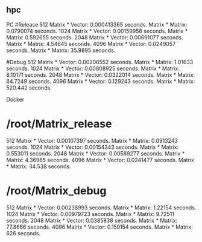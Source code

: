 ## hpc

PC
#Release
512 Matrix * Vector: 0.000413365 seconds.
Matrix * Matrix: 0.0790074 seconds.
1024 Matrix * Vector: 0.00159956 seconds.
Matrix * Matrix: 0.592655 seconds.
2048 Matrix * Vector: 0.00691077 seconds.
Matrix * Matrix: 4.54645 seconds.
4096 Matrix * Vector: 0.0249057 seconds.
Matrix * Matrix: 35.9895 seconds.

#Debug
512 Matrix * Vector: 0.00206552 seconds.
Matrix * Matrix: 1.01633 seconds.
1024 Matrix * Vector: 0.00808925 seconds.
Matrix * Matrix: 8.10171 seconds.
2048 Matrix * Vector: 0.0322014 seconds.
Matrix * Matrix: 64.7249 seconds.
4096 Matrix * Vector: 0.129243 seconds.
Matrix * Matrix: 520.442 seconds.

Docker 
# /root/Matrix_release
512 Matrix * Vector: 0.00107397 seconds.
Matrix * Matrix: 0.0913243 seconds.
1024 Matrix * Vector: 0.00154343 seconds.
Matrix * Matrix: 0.553011 seconds.
2048 Matrix * Vector: 0.00589277 seconds.
Matrix * Matrix: 4.36965 seconds.
4096 Matrix * Vector: 0.0241477 seconds.
Matrix * Matrix: 34.538 seconds.
# /root/Matrix_debug
512 Matrix * Vector: 0.00238993 seconds.
Matrix * Matrix: 1.22154 seconds.
1024 Matrix * Vector: 0.00979723 seconds.
Matrix * Matrix: 9.72511 seconds.
2048 Matrix * Vector: 0.0385838 seconds.
Matrix * Matrix: 77.8666 seconds.
4096 Matrix * Vector: 0.159154 seconds.
Matrix * Matrix: 626 seconds.
